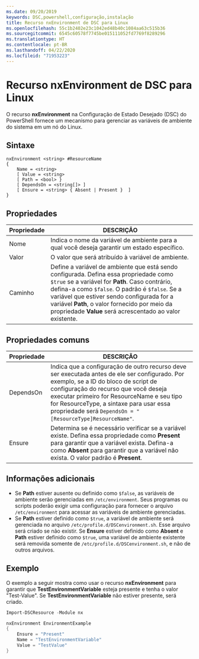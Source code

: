 ```yaml
---
ms.date: 09/20/2019
keywords: DSC,powershell,configuração,instalação
title: Recurso nxEnvironment de DSC para Linux
ms.openlocfilehash: 55c1b2402e23c1042ed48b40c1084aa63c515b36
ms.sourcegitcommit: 6545c60578f7745be015111052fd7769f8289296
ms.translationtype: HT
ms.contentlocale: pt-BR
ms.lasthandoff: 04/22/2020
ms.locfileid: "71953223"
---
```

# <a name="dsc-for-linux-nxenvironment-resource"></a>Recurso nxEnvironment de DSC para Linux

O recurso **nxEnvironment** na Configuração de Estado Desejado (DSC) do PowerShell fornece um mecanismo para gerenciar as variáveis de ambiente do sistema em um nó do Linux.

## <a name="syntax"></a>Sintaxe

```Syntax
nxEnvironment <string> #ResourceName
{
    Name = <string>
    [ Value = <string>
    [ Path = <bool> }
    [ DependsOn = <string[]> ]
    [ Ensure = <string> { Absent | Present }  ]
}
```

## <a name="properties"></a>Propriedades

|Propriedade |DESCRIÇÃO |
|---|---|
|Nome |Indica o nome da variável de ambiente para a qual você deseja garantir um estado específico. |
|Valor |O valor que será atribuído à variável de ambiente. |
|Caminho |Define a variável de ambiente que está sendo configurada. Defina essa propriedade como `$true` se a variável for **Path**. Caso contrário, defina-a como `$false`. O padrão é `$false`. Se a variável que estiver sendo configurada for a variável **Path**, o valor fornecido por meio da propriedade **Value** será acrescentado ao valor existente. |

## <a name="common-properties"></a>Propriedades comuns

|Propriedade |DESCRIÇÃO |
|---|---|
|DependsOn |Indica que a configuração de outro recurso deve ser executada antes de ele ser configurado. Por exemplo, se a ID do bloco de script de configuração do recurso que você deseja executar primeiro for ResourceName e seu tipo for ResourceType, a sintaxe para usar essa propriedade será `DependsOn = "[ResourceType]ResourceName"`. |
|Ensure |Determina se é necessário verificar se a variável existe. Defina essa propriedade como **Present** para garantir que a variável exista. Defina-a como **Absent** para garantir que a variável não exista. O valor padrão é **Present**. |

## <a name="additional-information"></a>Informações adicionais

- Se **Path** estiver ausente ou definido como `$false`, as variáveis de ambiente serão gerenciadas em `/etc/environment`.
  Seus programas ou scripts poderão exigir uma configuração para fornecer o arquivo `/etc/environment` para acessar as variáveis de ambiente gerenciadas.
- Se **Path** estiver definido como `$true`, a variável de ambiente será gerenciada no arquivo `/etc/profile.d/DSCenvironment.sh`. Esse arquivo será criado se não existir. Se **Ensure** estiver definido como **Absent** e **Path** estiver definido como `$true`, uma variável de ambiente existente será removida somente de `/etc/profile.d/DSCenvironment.sh`, e não de outros arquivos.

## <a name="example"></a>Exemplo

O exemplo a seguir mostra como usar o recurso **nxEnvironment** para garantir que **TestEnvironmentVariable** esteja presente e tenha o valor "Test-Value". Se **TestEnvironmentVariable** não estiver presente, será criado.

```powershell
Import-DSCResource -Module nx

nxEnvironment EnvironmentExample
{
    Ensure = "Present"
    Name = "TestEnvironmentVariable"
    Value = "TestValue"
}
```